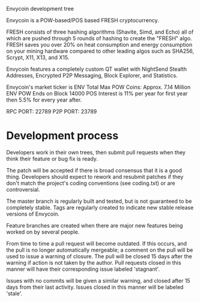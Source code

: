 
Envycoin development tree

Envycoin is a POW-based/POS based FRESH cryptocurrency.

FRESH consists of three hashing algorithms (Shavite, Simd, and Echo) all of which are pushed through 5 rounds of hashing to create the "FRESH" algo. FRESH saves you over 20% on heat consumption and energy consumption on your mining hardware compared to other leading algos such as SHA256, Scrypt, X11, X13, and X15.

Envycoin features a completely custom QT wallet with NightSend Stealth Addresses, Encrypted P2P Messaging, Block Explorer, and Statistics.

Envycoin's market ticker is ENV
Total Max POW Coins: Approx. 7.14 Million ENV
POW Ends on Block 14000
POS Interest is 11% per year for first year then 5.5% for every year after.

RPC PORT: 22789
P2P PORT: 23789

Development process
===========================

Developers work in their own trees, then submit pull requests when
they think their feature or bug fix is ready.

The patch will be accepted if there is broad consensus that it is a
good thing.  Developers should expect to rework and resubmit patches
if they don't match the project's coding conventions (see coding.txt)
or are controversial.

The master branch is regularly built and tested, but is not guaranteed
to be completely stable. Tags are regularly created to indicate new
stable release versions of Envycoin.

Feature branches are created when there are major new features being
worked on by several people.

From time to time a pull request will become outdated. If this occurs, and
the pull is no longer automatically mergeable; a comment on the pull will
be used to issue a warning of closure. The pull will be closed 15 days
after the warning if action is not taken by the author. Pull requests closed
in this manner will have their corresponding issue labeled 'stagnant'.

Issues with no commits will be given a similar warning, and closed after
15 days from their last activity. Issues closed in this manner will be 
labeled 'stale'.

